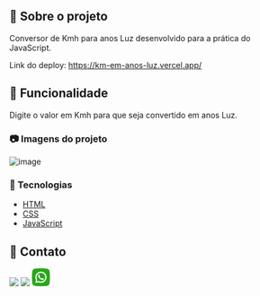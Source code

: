 ## :star2: Sobre o projeto

Conversor de Kmh para anos Luz desenvolvido para a prática do JavaScript.

Link do deploy: https://km-em-anos-luz.vercel.app/

## :eyes: Funcionalidade

Digite o valor em Kmh para que seja convertido em anos Luz.

### :camera: Imagens do projeto

![image](https://user-images.githubusercontent.com/101264784/189906494-4a0787dc-bcb5-4f8c-88ff-c7e14e9bf93a.png)


### :space_invader: Tecnologias

<ul>
    <li><a href="https://developer.mozilla.org/pt-BR/docs/Web/HTML">HTML</a></li>
    <li><a href="https://developer.mozilla.org/pt-BR/docs/Web/CSS">CSS</a></li>
    <li><a href="https://developer.mozilla.org/pt-BR/docs/Web/JavaScript">JavaScript</a></li>
</ul>   

## :handshake: Contato

<a href="https://www.linkedin.com/in/rodrigo-dev/" target="_blank">
<img src="https://img.shields.io/badge/LinkedIn-0077B5?style=for-the-badge&logo=linkedin&logoColor=white"></a>      
<a href = "mailto:digo.s.oliv@gmail.com@gmail.com"><img src="https://img.shields.io/badge/-Gmail-%23333?style=for-the-badge&logo=gmail&logoColor=white" target="_blank"></a>
<a href = "https://wa.me/5511940013434"><img src="https://github.com/Rdoliv-19/Rdoliv-19/blob/main/whatsapp.png"></a>
</a>
